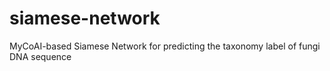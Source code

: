 # siamese-network
MyCoAI-based Siamese Network for predicting the taxonomy label of fungi DNA sequence
